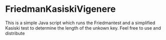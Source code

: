 # FriedmanKasiskiVigenere
This is a simple Java script which runs the Friedmantest and a simplified Kasiski test to determine the length of the unkown key. Feel free to use and distribute
